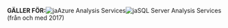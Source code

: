 **GÄLLER FÖR:**![ja](media/analysis-services-appliesto/yes.png)Azure Analysis Services![ja](media/analysis-services-appliesto/yes.png)SQL Server Analysis Services (från och med 2017)
